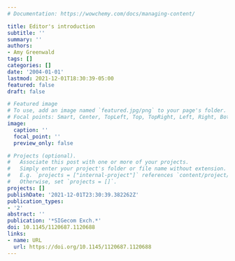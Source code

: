 ```yaml
---
# Documentation: https://wowchemy.com/docs/managing-content/

title: Editor's introduction
subtitle: ''
summary: ''
authors:
- Amy Greenwald
tags: []
categories: []
date: '2004-01-01'
lastmod: 2021-12-01T18:30:39-05:00
featured: false
draft: false

# Featured image
# To use, add an image named `featured.jpg/png` to your page's folder.
# Focal points: Smart, Center, TopLeft, Top, TopRight, Left, Right, BottomLeft, Bottom, BottomRight.
image:
  caption: ''
  focal_point: ''
  preview_only: false

# Projects (optional).
#   Associate this post with one or more of your projects.
#   Simply enter your project's folder or file name without extension.
#   E.g. `projects = ["internal-project"]` references `content/project/deep-learning/index.md`.
#   Otherwise, set `projects = []`.
projects: []
publishDate: '2021-12-01T23:30:39.382262Z'
publication_types:
- '2'
abstract: ''
publication: '*SIGecom Exch.*'
doi: 10.1145/1120687.1120688
links:
- name: URL
  url: https://doi.org/10.1145/1120687.1120688
---
```

